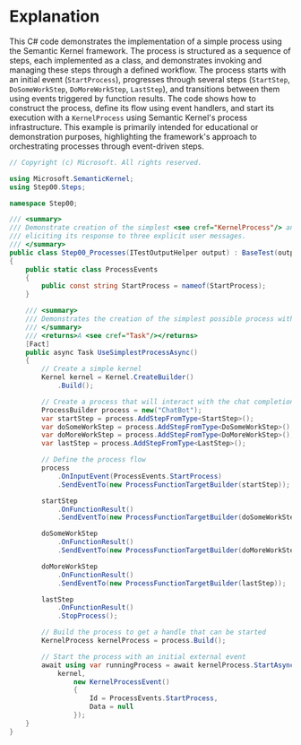 # Explanation

This C# code demonstrates the implementation of a simple process using the Semantic Kernel framework. The process is structured as a sequence of steps, each implemented as a class, and demonstrates invoking and managing these steps through a defined workflow. The process starts with an initial event (`StartProcess`), progresses through several steps (`StartStep`, `DoSomeWorkStep`, `DoMoreWorkStep`, `LastStep`), and transitions between them using events triggered by function results. The code shows how to construct the process, define its flow using event handlers, and start its execution with a `KernelProcess` using Semantic Kernel's process infrastructure. This example is primarily intended for educational or demonstration purposes, highlighting the framework's approach to orchestrating processes through event-driven steps.

```csharp
// Copyright (c) Microsoft. All rights reserved.

using Microsoft.SemanticKernel;
using Step00.Steps;

namespace Step00;

/// <summary>
/// Demonstrate creation of the simplest <see cref="KernelProcess"/> and
/// eliciting its response to three explicit user messages.
/// </summary>
public class Step00_Processes(ITestOutputHelper output) : BaseTest(output, redirectSystemConsoleOutput: true)
{
    public static class ProcessEvents
    {
        public const string StartProcess = nameof(StartProcess);
    }

    /// <summary>
    /// Demonstrates the creation of the simplest possible process with multiple steps
    /// </summary>
    /// <returns>A <see cref="Task"/></returns>
    [Fact]
    public async Task UseSimplestProcessAsync()
    {
        // Create a simple kernel 
        Kernel kernel = Kernel.CreateBuilder()
            .Build();

        // Create a process that will interact with the chat completion service
        ProcessBuilder process = new("ChatBot");
        var startStep = process.AddStepFromType<StartStep>();
        var doSomeWorkStep = process.AddStepFromType<DoSomeWorkStep>();
        var doMoreWorkStep = process.AddStepFromType<DoMoreWorkStep>();
        var lastStep = process.AddStepFromType<LastStep>();

        // Define the process flow
        process
            .OnInputEvent(ProcessEvents.StartProcess)
            .SendEventTo(new ProcessFunctionTargetBuilder(startStep));

        startStep
            .OnFunctionResult()
            .SendEventTo(new ProcessFunctionTargetBuilder(doSomeWorkStep));

        doSomeWorkStep
            .OnFunctionResult()
            .SendEventTo(new ProcessFunctionTargetBuilder(doMoreWorkStep));

        doMoreWorkStep
            .OnFunctionResult()
            .SendEventTo(new ProcessFunctionTargetBuilder(lastStep));

        lastStep
            .OnFunctionResult()
            .StopProcess();

        // Build the process to get a handle that can be started
        KernelProcess kernelProcess = process.Build();

        // Start the process with an initial external event
        await using var runningProcess = await kernelProcess.StartAsync(
            kernel,
                new KernelProcessEvent()
                {
                    Id = ProcessEvents.StartProcess,
                    Data = null
                });
    }
}
```
